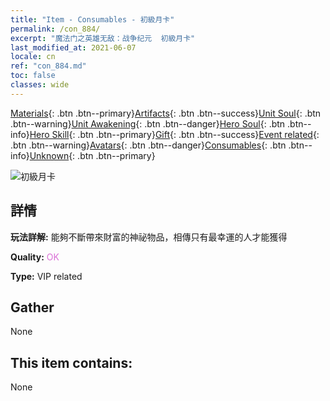 ```yaml
---
title: "Item - Consumables - 初級月卡"
permalink: /con_884/
excerpt: "魔法门之英雄无敌：战争纪元  初級月卡"
last_modified_at: 2021-06-07
locale: cn
ref: "con_884.md"
toc: false
classes: wide
---
```

 [Materials](/ItemsCN/){: .btn .btn--primary}[Artifacts](/ItemsCN/Artifacts/){: .btn .btn--success}[Unit Soul](/ItemsCN/UnitSoul/){: .btn .btn--warning}[Unit Awakening](/ItemsCN/UnitAwakening/){: .btn .btn--danger}[Hero Soul](/ItemsCN/HeroSoul/){: .btn .btn--info}[Hero Skill](/ItemsCN/HeroSkill/){: .btn .btn--primary}[Gift](/ItemsCN/Gift/){: .btn .btn--success}[Event related](/ItemsCN/Events/){: .btn .btn--warning}[Avatars](/ItemsCN/Avatars/){: .btn .btn--danger}[Consumables](/ItemsCN/Consumables/){: .btn .btn--info}[Unknown](/ItemsCN/Unknown/){: .btn .btn--primary}

 ![初級月卡](/images/t/i_month.png)

## 詳情
 **玩法詳解:** 能夠不斷帶來財富的神祕物品，相傳只有最幸運的人才能獲得

 **Quality:** <span style="color: #DA70D6">OK</span>

 **Type:** VIP related

## Gather

  None

## This item contains:

  None

